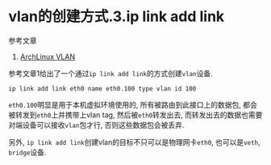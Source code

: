 # vlan的创建方式.3.ip link add link

参考文章

1. [ArchLinux VLAN](https://wiki.archlinux.org/index.php/VLAN)

参考文章1给出了一个通过`ip link add link`的方式创建`vlan`设备.

```
ip link add link eth0 name eth0.100 type vlan id 100
```

`eth0.100`明显是用于本机虚拟环境使用的, 所有被路由到此接口上的数据包, 都会被转发到`eth0`上并携带上vlan tag, 然后被`eth0`转发出去, 而转发出去的数据也需要对端设备可以接收`vlan`包才行, 否则这些数据包会被丢弃.

另外, `ip link add link`创建vlan的目标不只可以是物理网卡`eth0`, 也可以是`veth`, `bridge`设备.
